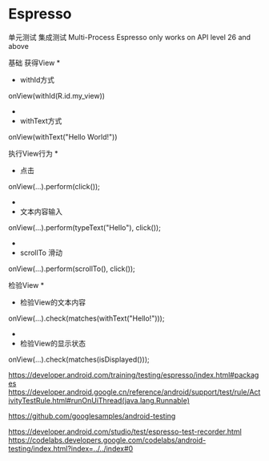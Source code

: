 # Espresso
单元测试
集成测试
Multi-Process Espresso only works on API level 26 and above

基础
获得View
* 
* withId方式

onView(withId(R.id.my_view))

* 
* withText方式

onView(withText("Hello World!"))

执行View行为
* 
* 点击

onView(...).perform(click());

* 
* 文本内容输入

onView(...).perform(typeText("Hello"), click());

* 
* scrollTo 滑动

onView(...).perform(scrollTo(), click());

检验View
* 
* 检验View的文本内容

onView(...).check(matches(withText("Hello!")));

* 
* 检验View的显示状态

onView(...).check(matches(isDisplayed()));

https://developer.android.com/training/testing/espresso/index.html#packages
https://developer.android.google.cn/reference/android/support/test/rule/ActivityTestRule.html#runOnUiThread(java.lang.Runnable)

https://github.com/googlesamples/android-testing

https://developer.android.com/studio/test/espresso-test-recorder.html
https://codelabs.developers.google.com/codelabs/android-testing/index.html?index=../../index#0
